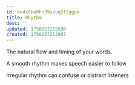 ```yaml
---
id: kvdx8be0hn39zzuq5t2ggpe
title: Rhythm
desc: ''
updated: 1750257215690
created: 1750257212807
---
```


The natural flow and timing of your words.

A smooth rhythm makes speech easier to follow

Irregular rhythm can confuse or distract listeners